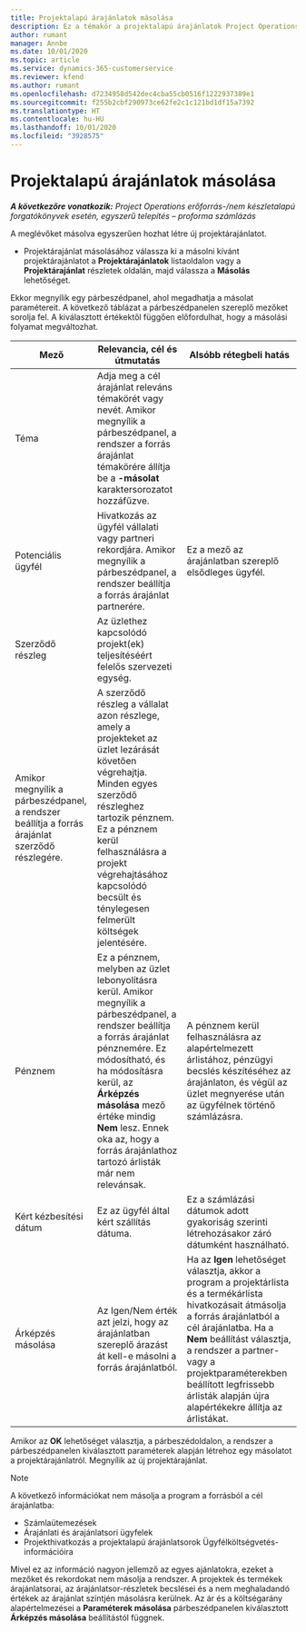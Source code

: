 ```yaml
---
title: Projektalapú árajánlatok másolása
description: Ez a témakör a projektalapú árajánlatok Project Operationsben való másolásának módjáról nyújt tájékoztatást.
author: rumant
manager: Annbe
ms.date: 10/01/2020
ms.topic: article
ms.service: dynamics-365-customerservice
ms.reviewer: kfend
ms.author: rumant
ms.openlocfilehash: d7234958d542dec4cba55cb0516f1222937389e1
ms.sourcegitcommit: f255b2cbf290973ce62fe2c1c121bd1df15a7392
ms.translationtype: HT
ms.contentlocale: hu-HU
ms.lasthandoff: 10/01/2020
ms.locfileid: "3928575"
---
```

# <a name="copy-project-based-quotes"></a>Projektalapú árajánlatok másolása

_**A következőre vonatkozik:** Project Operations erőforrás-/nem készletalapú forgatókönyvek esetén, egyszerű telepítés – proforma számlázás_

A meglévőket másolva egyszerűen hozhat létre új projektárajánlatot. 

- Projektárajánlat másolásához válassza ki a másolni kívánt projektárajánlatot a **Projektárajánlatok** listaoldalon vagy a **Projektárajánlat** részletek oldalán, majd válassza a **Másolás** lehetőséget.

Ekkor megnyílik egy párbeszédpanel, ahol megadhatja a másolat paramétereit. A következő táblázat a párbeszédpanelen szereplő mezőket sorolja fel. A kiválasztott értékektől függően előfordulhat, hogy a másolási folyamat megváltozhat.

| **Mező** | **Relevancia, cél és útmutatás** | **Alsóbb rétegbeli hatás** |
| --- | --- | --- |
| Téma | Adja meg a cél árajánlat releváns témakörét vagy nevét. Amikor megnyílik a párbeszédpanel, a rendszer a forrás árajánlat témakörére állítja be a **-másolat** karaktersorozatot hozzáfűzve. | |
| Potenciális ügyfél | Hivatkozás az ügyfél vállalati vagy partneri rekordjára. Amikor megnyílik a párbeszédpanel, a rendszer beállítja a forrás árajánlat partnerére. | Ez a mező az árajánlatban szereplő elsődleges ügyfél. |
| Szerződő részleg | Az üzlethez kapcsolódó projekt(ek) teljesítéséért felelős szervezeti egység.
Amikor megnyílik a párbeszédpanel, a rendszer beállítja a forrás árajánlat szerződő részlegére. | A szerződő részleg a vállalat azon részlege, amely a projekteket az üzlet lezárását követően végrehajtja. Minden egyes szerződő részleghez tartozik pénznem. Ez a pénznem kerül felhasználásra a projekt végrehajtásához kapcsolódó becsült és ténylegesen felmerült költségek jelentésére. |
| Pénznem | Ez a pénznem, melyben az üzlet lebonyolításra kerül. Amikor megnyílik a párbeszédpanel, a rendszer beállítja a forrás árajánlat pénznemére. Ez módosítható, és ha módosításra kerül, az **Árképzés másolása** mező értéke mindig **Nem** lesz. Ennek oka az, hogy a forrás árajánlathoz tartozó árlisták már nem relevánsak. | A pénznem kerül felhasználásra az alapértelmezett árlistához, pénzügyi becslés készítéséhez az árajánlaton, és végül az üzlet megnyerése után az ügyfélnek történő számlázásra. |
| Kért kézbesítési dátum | Ez az ügyfél által kért szállítás dátuma. | Ez a számlázási dátumok adott gyakoriság szerinti létrehozásakor záró dátumként használható. |
| Árképzés másolása | Az Igen/Nem érték azt jelzi, hogy az árajánlatban szereplő árazást át kell-e másolni a forrás árajánlatból. | Ha az **Igen** lehetőséget választja, akkor a program a projektárlista és a termékárlista hivatkozásait átmásolja a forrás árajánlatból a cél árajánlatba. Ha a **Nem** beállítást választja, a rendszer a partner- vagy a projektparaméterekben beállított legfrissebb árlisták alapján újra alapértékekre állítja az árlistákat. |

Amikor az **OK** lehetőséget választja, a párbeszédoldalon, a rendszer a párbeszédpanelen kiválasztott paraméterek alapján létrehoz egy másolatot a projektárajánlatról. Megnyílik az új projektárajánlat. 

> [!NOTE]
> A következő információkat nem másolja a program a forrásból a cél árajánlatba:
>
> - Számlaütemezések
> - Árajánlati és árajánlatsori ügyfelek
> - Projekthivatkozás a projektalapú árajánlatsorok Ügyfélköltségvetés-információira
>
>Mivel ez az információ nagyon jellemző az egyes ajánlatokra, ezeket a mezőket és rekordokat nem másolja a rendszer. A projektek és termékek árajánlatsorai, az árajánlatsor-részletek becslései és a nem meghaladandó értékek az árajánlat szintjén másolásra kerülnek. Az ár és a költségarány alapértelmezései a **Paraméterek másolása** párbeszédpanelen kiválasztott **Árképzés másolása** beállítástól függnek.
